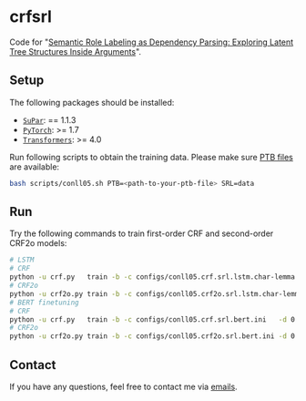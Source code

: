 # crfsrl

Code for "[Semantic Role Labeling as Dependency Parsing: Exploring Latent Tree Structures Inside Arguments](http://arxiv.org/abs/2110.06865)".

## Setup

The following packages should be installed:
* [`SuPar`](https://github.com/yzhangcs/parser): == 1.1.3
* [`PyTorch`](https://github.com/pytorch/pytorch): >= 1.7
* [`Transformers`](https://github.com/huggingface/transformers): >= 4.0

Run following scripts to obtain the training data.
Please make sure [PTB files](http://catalog.ldc.upenn.edu/LDC99T42) are available:
```sh
bash scripts/conll05.sh PTB=<path-to-your-ptb-file> SRL=data
```

## Run

Try the following commands to train first-order CRF and second-order CRF2o models:
```sh
# LSTM
# CRF
python -u crf.py   train -b -c configs/conll05.crf.srl.lstm.char-lemma.ini   -d 0 -f char lemma -p exp/conll05.crf.srl.lstm.char-lemma/model
# CRF2o
python -u crf2o.py train -b -c configs/conll05.crf2o.srl.lstm.char-lemma.ini -d 0 -f char lemma -p exp/conll05.crf2o.srl.lstm.char-lemma/model
# BERT finetuning
# CRF
python -u crf.py   train -b -c configs/conll05.crf.srl.bert.ini   -d 0 -p exp/conll05.crf.srl.bert/model   --batch-size=1000 --encoder bert --bert bert-large-cased 
# CRF2o
python -u crf2o.py train -b -c configs/conll05.crf2o.srl.bert.ini -d 0 -p exp/conll05.crf2o.srl.bert/model --batch-size=1000 --encoder bert --bert bert-large-cased
```

## Contact

If you have any questions, feel free to contact me via [emails](mailto:yzhang.cs@outlook.com).
